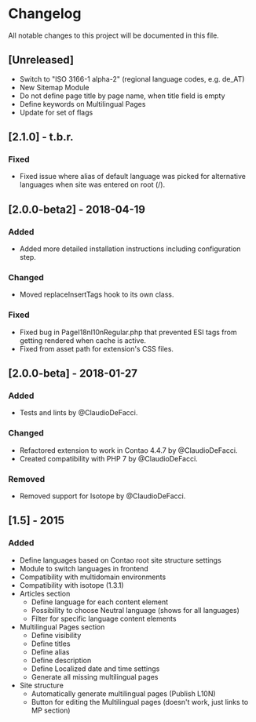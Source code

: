 # Changelog
All notable changes to this project will be documented in this file.

## [Unreleased]
- Switch to "ISO 3166-1 alpha-2" (regional language codes, e.g. de_AT)
- New Sitemap Module
- Do not define page title by page name, when title field is empty
- Define keywords on Multilingual Pages
- Update for set of flags

## [2.1.0] - t.b.r.
### Fixed
- Fixed issue where alias of default language was picked for alternative languages when site was entered on root (/).

## [2.0.0-beta2] - 2018-04-19
### Added
- Added more detailed installation instructions including configuration step.

### Changed
- Moved replaceInsertTags hook to its own class.

### Fixed
- Fixed bug in PageI18nl10nRegular.php that prevented ESI tags from getting rendered when cache is active.
- Fixed from asset path for extension's CSS files.

## [2.0.0-beta] - 2018-01-27
### Added
- Tests and lints by @ClaudioDeFacci.

### Changed
- Refactored extension to work in Contao 4.4.7 by @ClaudioDeFacci.
- Created compatibility with PHP 7 by @ClaudioDeFacci.

### Removed
- Removed support for Isotope by @ClaudioDeFacci.

## [1.5] - 2015
### Added
- Define languages based on Contao root site structure settings
- Module to switch languages in frontend
- Compatibility with multidomain environments
- Compatibility with isotope (1.3.1)
- Articles section
    - Define language for each content element
    - Possibility to choose Neutral language (shows for all languages)
    - Filter for specific language content elements
- Multilingual Pages section
    - Define visibility
    - Define titles
    - Define alias
    - Define description
    - Define Localized date and time settings
    - Generate all missing multilingual pages
- Site structure
    - Automatically generate multilingual pages (Publish L10N)
    - Button for editing the Multilingual pages (doesn't work, just links to MP section)
